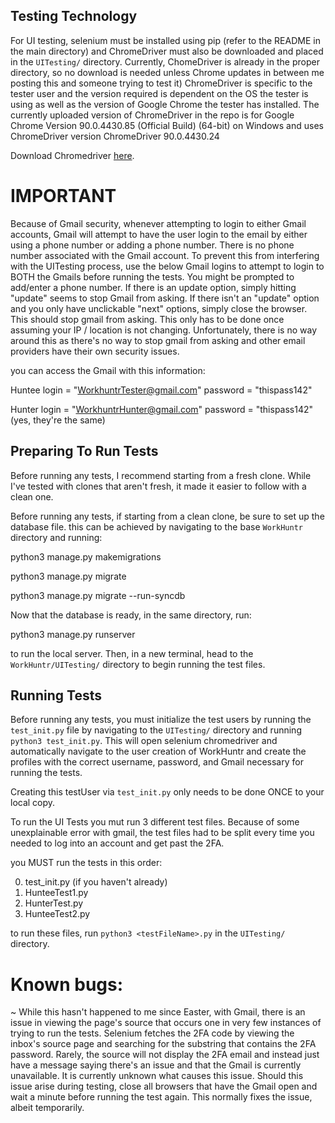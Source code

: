 
## Testing Technology

For UI testing, selenium must be installed using pip (refer to the README in the main directory) and ChromeDriver must also be downloaded and placed in the `UITesting/` directory. Currently, ChomeDriver is already in the proper directory, so no download is needed unless Chrome updates in between me posting this and someone trying to test it) ChromeDriver is specific to the tester user and the version required is dependent on the OS the tester is using as well as the version of Google Chrome the tester has installed. The currently uploaded version of ChromeDriver in the repo is for Google Chrome Version 90.0.4430.85 (Official Build) (64-bit) on Windows and uses ChromeDriver version ChromeDriver 90.0.4430.24

Download Chromedriver [here](https://sites.google.com/a/chromium.org/chromedriver/home).

# IMPORTANT

Because of Gmail security, whenever attempting to login to either Gmail accounts, Gmail will attempt to have the user login to the email by either using a phone number or adding a phone number. There is no phone number associated with the Gmail account. To prevent this from interfering with the UITesting process, use the below Gmail logins to attempt to login to BOTH the Gmails before running the tests. You might be prompted to add/enter a phone number. If there is an update option, simply hitting "update" seems to stop Gmail from asking. If there isn't an "update" option and you only have unclickable "next" options, simply close the browser. This should stop gmail from asking. This only has to be done once assuming your IP / location is not changing. Unfortunately, there is no way around this as there's no way to stop gmail from asking and other email providers have their own security issues.

you can access the Gmail with this information:

Huntee login = "WorkhuntrTester@gmail.com"
password = "thispass142"

Hunter login = "WorkhuntrHunter@gmail.com"
password = "thispass142" (yes, they're the same)

## Preparing To Run Tests
Before running any tests, I recommend starting from a fresh clone. While I've tested with clones that aren't fresh, it made it easier to follow with a clean one.

Before running any tests, if starting from a clean clone, be sure to set up the database file. this can be achieved by navigating to the base `WorkHuntr` directory and running:

python3 manage.py makemigrations

python3 manage.py migrate

python3 manage.py migrate --run-syncdb

Now that the database is ready, in the same directory, run:

python3 manage.py runserver

to run the local server. Then, in a new terminal, head to the `WorkHuntr/UITesting/` directory to begin running the test files.

## Running Tests

Before running any tests, you must initialize the test users by running the `test_init.py` file by navigating to the `UITesting/` directory and running `python3 test_init.py`. This will open selenium chromedriver and automatically navigate to the user creation of WorkHuntr and create the profiles with the correct username, password, and Gmail necessary for running the tests.

Creating this testUser via `test_init.py` only needs to be done ONCE to your local copy.

To run the UI Tests you mut run 3 different test files. Because of some unexplainable error with gmail, the test files had to be split every time you needed to log into an account and get past the 2FA.

you MUST run the tests in this order:

0) test_init.py (if you haven't already)
1) HunteeTest1.py
2) HunterTest.py
3) HunteeTest2.py

to run these files, run `python3 <testFileName>.py` in the `UITesting/` directory. 


# Known bugs:

~ While this hasn't happened to me since Easter, with Gmail, there is an issue in viewing the page's source that occurs one in very few instances of trying to run the tests. Selenium fetches the 2FA code by viewing the inbox's source page and searching for the substring that contains the 2FA password. Rarely, the source will not display the 2FA email and instead just have a message saying there's an issue and that the Gmail is currently unavailable. It is currently unknown what causes this issue. Should this issue arise during testing, close all browsers that have the Gmail open and wait a minute before running the test again. This normally fixes the issue, albeit temporarily.
